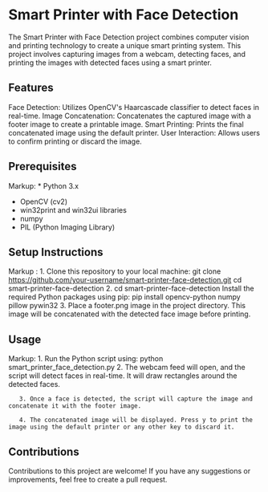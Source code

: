 # Smart Printer with Face Detection

The Smart Printer with Face Detection project combines computer vision and printing technology to create a unique smart printing system. This project involves capturing images from a webcam, detecting faces, and printing the images with detected faces using a smart printer.

## Features
Face Detection: Utilizes OpenCV's Haarcascade classifier to detect faces in real-time.
Image Concatenation: Concatenates the captured image with a footer image to create a printable image.
Smart Printing: Prints the final concatenated image using the default printer.
User Interaction: Allows users to confirm printing or discard the image.
## Prerequisites 
Markup: * Python 3.x
* OpenCV (cv2)
* win32print and win32ui libraries
* numpy
* PIL (Python Imaging Library)

## Setup Instructions
 Markup : 1. Clone this repository to your local machine:
              git clone https://github.com/your-username/smart-printer-face-detection.git
              cd smart-printer-face-detection
        2. cd smart-printer-face-detection
            Install the required Python packages using pip:
            pip install opencv-python numpy pillow pywin32
        3. Place a footer.png image in the project directory. This image will be concatenated with the detected face image before printing.


## Usage
Markup: 1. Run the Python script using:
        python smart_printer_face_detection.py
       2. The webcam feed will open, and the script will detect faces in real-time. It will draw rectangles around the detected faces.

       3. Once a face is detected, the script will capture the image and concatenate it with the footer image.

       4. The concatenated image will be displayed. Press y to print the image using the default printer or any other key to discard it.


## Contributions
Contributions to this project are welcome! If you have any suggestions or improvements, feel free to create a pull request.


